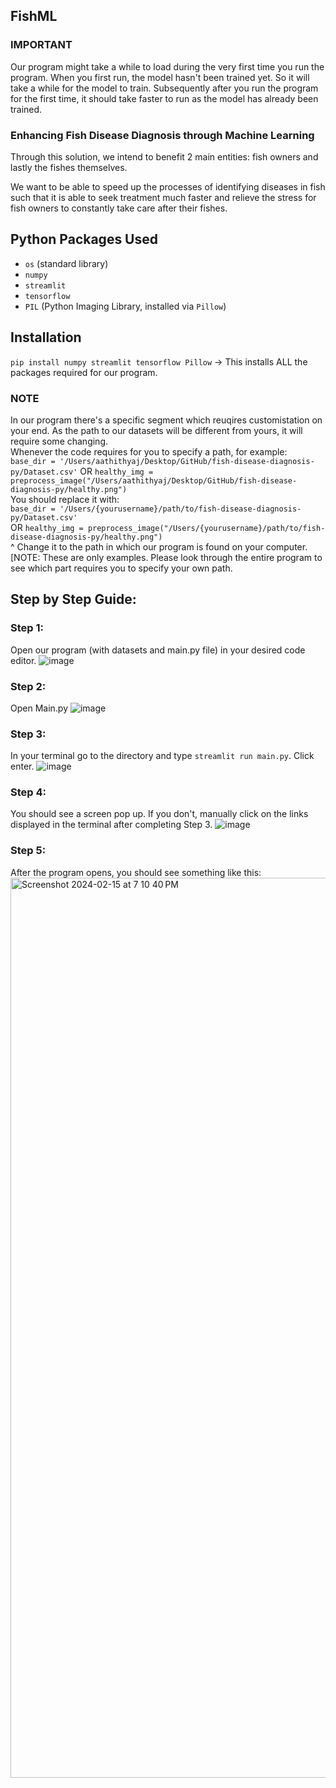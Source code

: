 ## FishML

### IMPORTANT
Our program might take a while to load during the very first time you run the program. When you first run, the model hasn't been trained yet. So it will take a while for the model to train. Subsequently after you run the program for the first time, it should take faster to run as the model has already been trained.

### Enhancing Fish Disease Diagnosis through Machine Learning

Through this solution, we intend to benefit 2 main entities: fish owners and lastly the fishes themselves.

We want to be able to speed up the processes of identifying diseases in fish such that it is able to seek treatment much faster and relieve the stress for fish owners to constantly take care after their fishes. 

## Python Packages Used
- `os` (standard library)
- `numpy`
- `streamlit`
- `tensorflow`
- `PIL` (Python Imaging Library, installed via `Pillow`)

## Installation
`pip install numpy streamlit tensorflow Pillow` -> This installs ALL the packages required for our program.

### NOTE
In our program there's a specific segment which reuqires customistation on your end. As the path to our datasets will be different from yours, it will require some changing.<br />
Whenever the code requires for you to specify a path, for example:<br />`base_dir = '/Users/aathithyaj/Desktop/GitHub/fish-disease-diagnosis-py/Dataset.csv'` OR `healthy_img = preprocess_image("/Users/aathithyaj/Desktop/GitHub/fish-disease-diagnosis-py/healthy.png")`<br />You should replace it with:<br />`base_dir = '/Users/{yourusername}/path/to/fish-disease-diagnosis-py/Dataset.csv'`<br /> OR `healthy_img = preprocess_image("/Users/{yourusername}/path/to/fish-disease-diagnosis-py/healthy.png")`<br />^ Change it to the path in which our program is found on your computer. [NOTE: These are only examples. Please look through the entire program to see which part requires you to specify your own path.

## Step by Step Guide:
### Step 1:
Open our program (with datasets and main.py file) in your desired code editor.
![image](https://github.com/kidscoots101/fish-disease-diagnosis-py/assets/102847271/6b2d9bda-56c4-4299-98b3-bb7ec4cd5576)

### Step 2:
Open Main.py
![image](https://github.com/kidscoots101/fish-disease-diagnosis-py/assets/102847271/33453b80-0367-4896-ada4-5d03af46c310)

### Step 3:
In your terminal go to the directory and type `streamlit run main.py`. Click enter.
![image](https://github.com/kidscoots101/fish-disease-diagnosis-py/assets/102847271/6427b73e-4831-4196-96d2-52531e379b58)

### Step 4:
You should see a screen pop up. If you don't, manually click on the links displayed in the terminal after completing Step 3.
![image](https://github.com/kidscoots101/fish-disease-diagnosis-py/assets/102847271/edf88c3a-32b7-4a6b-a5f3-add77b76f61e)

### Step 5:
After the program opens, you should see something like this:
<img width="1440" alt="Screenshot 2024-02-15 at 7 10 40 PM" src="https://github.com/kidscoots101/fish-disease-diagnosis-py/assets/102847271/f3d9a71c-a2a0-421f-aab2-40cf25c16d8b">







